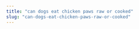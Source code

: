 ```yaml
---
title: "can dogs eat chicken paws raw or cooked"
slug: "can-dogs-eat-chicken-paws-raw-or-cooked"
---
```


